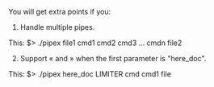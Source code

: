 You will get extra points if you:

1) Handle multiple pipes.

This:
$> ./pipex file1 cmd1 cmd2 cmd3 ... cmdn file2


2) Support « and » when the first parameter is "here_doc".

This:
$> ./pipex here_doc LIMITER cmd cmd1 file
